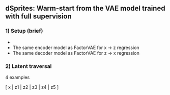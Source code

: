 ## dSprites: Warm-start from the VAE model trained with full supervision

### 1) Setup (brief)
- 
- The same encoder model as FactorVAE for x -> z regression
- The same decoder model as FactorVAE for z -> x regression


### 2) Latent traversal

4 examples

  [ x | z1 | z2 | z3 | z4 | z5 ]
